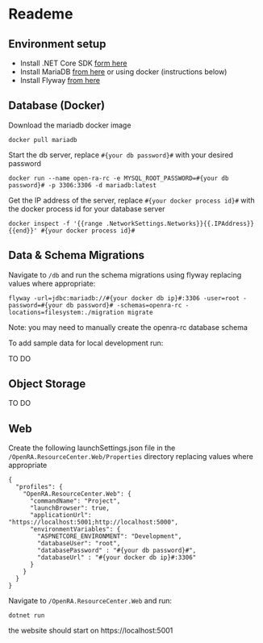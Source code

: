 # Reademe

## Environment setup
* Install .NET Core SDK [form here](https://dotnet.microsoft.com/download)
* Install MariaDB [from here](https://mariadb.org/download/) or using docker (instructions below)
* Install Flyway [from here](https://flywaydb.org/download/)

## Database (Docker)
Download the mariadb docker image

`docker pull mariadb`

Start the db server, replace `#{your db password}#` with your desired password

`docker run --name open-ra-rc -e MYSQL_ROOT_PASSWORD=#{your db password}# -p 3306:3306 -d mariadb:latest`

Get the IP address of the server, replace `#{your docker process id}#` with the docker process id for your database server

`docker inspect -f '{{range .NetworkSettings.Networks}}{{.IPAddress}}{{end}}' #{your docker process id}#`

## Data & Schema Migrations

Navigate to `/db` and run the schema migrations using flyway replacing values where appropriate:

`flyway -url=jdbc:mariadb://#{your docker db ip}#:3306 -user=root -password=#{your db password}# -schemas=openra-rc -locations=filesystem:./migration migrate`

Note: you may need to manually create the openra-rc database schema

To add sample data for local development run:

TO DO

## Object Storage
TO DO

## Web
Create the following launchSettings.json file in the `/OpenRA.ResourceCenter.Web/Properties` directory replacing values where appropriate 

```
{
  "profiles": {
    "OpenRA.ResourceCenter.Web": {
      "commandName": "Project",
      "launchBrowser": true,
      "applicationUrl": "https://localhost:5001;http://localhost:5000",
      "environmentVariables": {
        "ASPNETCORE_ENVIRONMENT": "Development",
        "databaseUser": "root",
        "databasePassword" : "#{your db password}#",
        "databaseUrl" : "#{your docker db ip}#:3306"
      }
    }
  }
}

```

Navigate to `/OpenRA.ResourceCenter.Web` and run:

`dotnet run`

the website should start on https://localhost:5001




